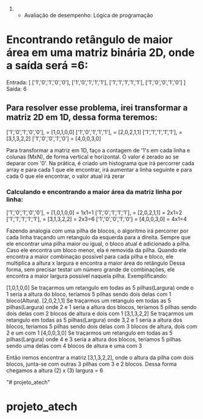 


1. - Avaliação de desempenho: Lógica de programação 

# Encontrando retângulo de maior área em uma matriz binária 2D, onde a saída será =6:

Entrada:
[
  ['1','0','1','0','0'],
  ['1','0','1','1','1'],
  ['1','1','1','1','1'],
  ['1','0','0','1','0']
]
Saída: 6

## Para resolver esse problema, irei transformar a matriz 2D em 1D, dessa forma teremos:

  ['1','0','1','0','0'], = [1,0,1,0,0]
  ['1','0','1','1','1'], = [2,0,2,1,1]
  ['1','1','1','1','1'], = [3,1,3,2,2]
  ['1','0','0','1','0']  = [4,0,0,3,0]
  
  Para transformar a matriz em 1D, faço a contagem de '1's em cada linha e colunas (MxN), de forma vertical e horizontal. O valor é zerado ao se deparar com '0'.
  Na prática, é criado um histograma que irá percorrer cada array e para cada 1 que ele encontrar, irá aumentar a linha seguinte e para cada 0 que ele encontrar, o valor atual irá zerar
  
  ### Calculando e encontrando a maior área da matriz linha por linha:
  
  ['1','0','1','0','0'], = [1,0,1,0,0] = 1x1=1
  ['1','0','1','1','1'], = [2,0,2,1,1] = 2x1=2
  ['1','1','1','1','1'], = [3,1,3,2,2] = 2x3=6
  ['1','0','0','1','0']  = [4,0,0,3,0] = 4x1=4
  
  Fazendo analogia com uma pilha de blocos, o algoritmo irá percorrer por cada linha traçando um retangulo da esquerda para a direita. Sempre que ele encontrar uma
  pilha maior ou igual, o bloco atual é adicionado a pilha. Caso ele encontra um bloco menor, ela é removida da pilha. Quando ele encontra a maior combinação possível para cada pilha e bloco,
  ele multiplica a altura x largura e encontra a maior área do retângulo
  Dessa forma, sem precisar testar um número grande de combinações, ele encontra a maior largura possível naquela pilha. Exemplificando:
  
  [1,0,1,0,0] Se traçarmos um retangulo em todas as 5 pilhas(Largura) onde o 1 seria a altura do bloco, teríamos 5 pilhas sendo dois delas com 1 bloco(Altura).
  [2,0,2,1,1] Se traçarmos um retangulo em todas as 5 pilhas(Largura) onde 2 e 1 seria a altura dos blocos, teríamos 5 pilhas sendo dois delas com 2 blocos de altura e dois com 1
  [3,1,3,2,2] Se traçarmos um retangulo em todas as 5 pilhas(Largura) onde 3,2 e 1 seria a altura dos blocos, teríamos 5 pilhas sendo dois delas com 3 blocos de altura, dois com 2 e um com 1
  [4,0,0,3,0] Se traçarmos um retangulo em todas as 5 pilhas(Largura) onde 4 e 3 seria a altura dos blocos, teríamos 5 pilhas sendo uma delas com 4 blocos de altura e uma com 3 
  
  Então iremos encontrar a matriz [3,1,3,2,2], onde o altura da pilha com dois blocos, junta-se com outras 3 pilhas com 3 e 2 blocos.
  Dessa forma chegamos a altura (2) x (3) largura = 6
  
  
  "# projeto_atech" 
# projeto_atech
